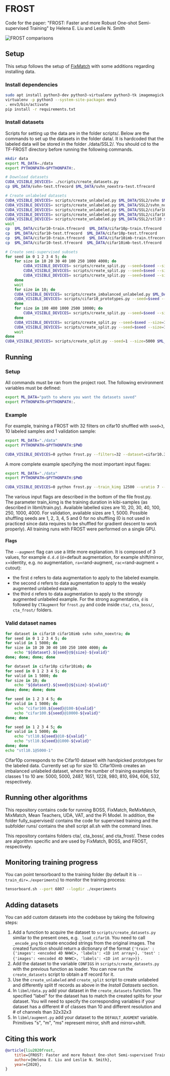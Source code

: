 # FROST

Code for the paper: "FROST: Faster and more Robust One-shot Semi-supervised Training" by Helena E. Liu and Leslie N. Smith

![FROST comparisons](images/teaser.png?raw=true "FROST comparisions")

## Setup

This setup follows the setup of [FixMatch](https://github.com/google-research/fixmatch) with some additions regarding installing data.


### Install dependencies

```bash
sudo apt install python3-dev python3-virtualenv python3-tk imagemagick
virtualenv -p python3 --system-site-packages env3
. env3/bin/activate
pip install -r requirements.txt
```

### Install datasets

Scripts for setting up the data are in the folder scripts/.  Below are the commands to set up the datasets in the folder data/.  It is hardcoded that the labeled data will be stored in the folder ./data/SSL2/.  You should cd to the TF-FROST directory before running the following commands.

```bash
mkdir data
export ML_DATA=./data
export PYTHONPATH=$PYTHONPATH:.

# Download datasets
CUDA_VISIBLE_DEVICES= ./scripts/create_datasets.py
cp $ML_DATA/svhn-test.tfrecord $ML_DATA/svhn_noextra-test.tfrecord

# Create unlabeled datasets
CUDA_VISIBLE_DEVICES= scripts/create_unlabeled.py $ML_DATA/SSL2/svhn $ML_DATA/svhn-train.tfrecord $ML_DATA/svhn-extra.tfrecord &
CUDA_VISIBLE_DEVICES= scripts/create_unlabeled.py $ML_DATA/SSL2/svhn_noextra $ML_DATA/svhn-train.tfrecord &
CUDA_VISIBLE_DEVICES= scripts/create_unlabeled.py $ML_DATA/SSL2/cifar10 $ML_DATA/cifar10-train.tfrecord &
CUDA_VISIBLE_DEVICES= scripts/create_unlabeled.py $ML_DATA/SSL2/cifar100 $ML_DATA/cifar100-train.tfrecord &
CUDA_VISIBLE_DEVICES= scripts/create_unlabeled.py $ML_DATA/SSL2/stl10 $ML_DATA/stl10-train.tfrecord $ML_DATA/stl10-unlabeled.tfrecord &
wait
cp  $ML_DATA/cifar10-train.tfrecord  $ML_DATA/cifar10p-train.tfrecord
cp  $ML_DATA/cifar10-test.tfrecord  $ML_DATA/cifar10p-test.tfrecord
cp  $ML_DATA/cifar10-train.tfrecord  $ML_DATA/cifar10imb-train.tfrecord
cp  $ML_DATA/cifar10-test.tfrecord  $ML_DATA/cifar10imb-test.tfrecord

# Create semi-supervised subsets
for seed in 0 1 2 3 4 5; do
    for size in 10 20 30 40 100 250 1000 4000; do
        CUDA_VISIBLE_DEVICES= scripts/create_split.py --seed=$seed --size=$size $ML_DATA/SSL2/svhn $ML_DATA/svhn-train.tfrecord $ML_DATA/svhn-extra.tfrecord &
        CUDA_VISIBLE_DEVICES= scripts/create_split.py --seed=$seed --size=$size $ML_DATA/SSL2/svhn_noextra $ML_DATA/svhn-train.tfrecord &
        CUDA_VISIBLE_DEVICES= scripts/create_split.py --seed=$seed --size=$size $ML_DATA/SSL2/cifar10 $ML_DATA/cifar10-train.tfrecord &
    done
    wait
    for size in 10; do
 	CUDA_VISIBLE_DEVICES= scripts/create_imbalanced_unlabeled.py $ML_DATA/SSL2/cifar10imb $ML_DATA/cifar10imb-train.tfrecord &
	CUDA_VISIBLE_DEVICES= scripts/cifar10_prototypes.py --seed=$seed --size=$size $ML_DATA/SSL2/cifar10p $ML_DATA/cifar10p-train.tfrecord &
    done
    for size in 100 400 1000 2500 10000; do
        CUDA_VISIBLE_DEVICES= scripts/create_split.py --seed=$seed --size=$size $ML_DATA/SSL2/cifar100 $ML_DATA/cifar100-train.tfrecord &
    done
    CUDA_VISIBLE_DEVICES= scripts/create_split.py --seed=$seed --size=10 $ML_DATA/SSL2/stl10 $ML_DATA/stl10-train.tfrecord $ML_DATA/stl10-unlabeled.tfrecord &
    CUDA_VISIBLE_DEVICES= scripts/create_split.py --seed=$seed --size=1000 $ML_DATA/SSL2/stl10 $ML_DATA/stl10-train.tfrecord $ML_DATA/stl10-unlabeled.tfrecord &
    wait
done
CUDA_VISIBLE_DEVICES= scripts/create_split.py --seed=1 --size=5000 $ML_DATA/SSL2/stl10 $ML_DATA/stl10-train.tfrecord $ML_DATA/stl10-unlabeled.tfrecord
```

## Running

### Setup

All commands must be ran from the project root. The following environment variables must be defined:
```bash
export ML_DATA="path to where you want the datasets saved"
export PYTHONPATH=$PYTHONPATH:.
```

### Example

For example, training a FROST with 32 filters on cifar10 shuffled with `seed=3`, 10 labeled samples and 1 validation sample:
```bash
export ML_DATA="./data"
export PYTHONPATH=$PYTHONPATH:$PWD

CUDA_VISIBLE_DEVICES=0 python frost.py --filters=32 --dataset=cifar10.3@10-1 --train_dir ./experiments/frost
```

A more complete example specifying the most important input flages:

```bash
export ML_DATA="./data"
export PYTHONPATH=$PYTHONPATH:$PWD

CUDA_VISIBLE_DEVICES=0 python frost.py --train_kimg 12500 --uratio 7 --clrratio 7 --confidence 0.95 --wd 5e-4 --wu 2 --wclr 0 --batch 32 --lr 0.03 --temperature 0.5 --arch resnet --filters 32 --scales 3 --repeat 4 --dataset=cifar10.3@10-1 --train_dir experiments/ROSS/frostcifar10.3@10-1resnetIter12550U7CL7C0.95WD5e-4WU2Wclr0BS32LR0.03M0.9T0.5Ad.d.dB0D0BF16SCH1CAug0_0 --augment d.d.d --mom 0.9 --boot_factor 16 --balance 0 --delT 0 --boot_schedule 1 --clrDataAug 0 
```

The various input flags are described in the bottom of the file frost.py.  
The parameter train_kimg is the training duration in kibi-samples (as described in libml/train.py).
Available labelled sizes are 10, 20, 30, 40, 100, 250, 1000, 4000.
For validation, available sizes are 1, 5000.
Possible shuffling seeds are 1, 2, 3, 4, 5 and 0 for no shuffling (0 is not used in practiced since data requires to be
shuffled for gradient descent to work properly).
All training runs with FROST were performed on a single GPU.


#### Flags

The `--augment` flag can use a little more explanation. It is composed of 3 values, for example `d.d.d`
(`d`=default augmentation, for example shift/mirror, `x`=identity, e.g. no augmentation, `ra`=rand-augment,
 `rac`=rand-augment + cutout):
- the first `d` refers to data augmentation to apply to the labeled example. 
- the second `d` refers to data augmentation to apply to the weakly augmented unlabeled example. 
- the third `d` refers to data augmentation to apply to the strongly augmented unlabeled example. For the strong
augmentation, `d` is followed by `CTAugment` for `frost.py` and code inside `cta/`, `cta_boss/`, `cta_frost/` folders.



### Valid dataset names
```bash
for dataset in cifar10 cifar10imb svhn svhn_noextra; do
for seed in 0 1 2 3 4 5; do
for valid in 1 5000; do
for size in 10 20 30 40 100 250 1000 4000; do
    echo "${dataset}.${seed}@${size}-${valid}"
done; done; done; done

for dataset in cifar10p cifar10imb; do
for seed in 0 1 2 3 4 5; do
for valid in 1 5000; do
for size in 10; do
    echo "${dataset}.${seed}@${size}-${valid}"
done; done; done; done

for seed in 1 2 3 4 5; do
for valid in 1 5000; do
    echo "cifar100.${seed}@100-${valid}"
    echo "cifar100.${seed}@10000-${valid}"
done; done

for seed in 1 2 3 4 5; do
for valid in 1 5000; do
    echo "stl10.${seed}@10-${valid}"
    echo "stl10.${seed}@1000-${valid}"
done; done
echo "stl10.1@5000-1"
```

Cifar10p corresponds to the Cifar10 dataset with handpicked prototypes for the labeled data.  Currently set up for size 10.
Cifar10imb creates an imbalanced unlabeled dataset, where the number of training examples for classes 1 to 10 are: 5000, 5000, 2487, 1651, 1228, 980, 810, 694, 606, 532, respectively. 

## Running other algorithms

This repository contains code for running BOSS, FixMatch, ReMixMatch, MixMatch, Mean Teachers, UDA, VAT, and the Pi Model.  In addition, the folder fully_supervised/ contains the code for supervised training and the subfolder runs/ contains the shell script all.sh with the command lines.

This repository contains folders cta/, cta_boss/, and cta_frost/.  These codes are algorithm specific and are used by FixMatch, BOSS, and FROST, respectively.


## Monitoring training progress

You can point tensorboard to the training folder (by default it is `--train_dir=./experiments`) to monitor the training
process:

```bash
tensorboard.sh --port 6007 --logdir ./experiments
```

## Adding datasets
You can add custom datasets into the codebase by taking the following steps:

1. Add a function to acquire the dataset to `scripts/create_datasets.py` similar to the present ones, e.g. `_load_cifar10`. 
You need to call `_encode_png` to create encoded strings from the original images.
The created function should return a dictionary of the format 
`{'train' : {'images': <encoded 4D NHWC>, 'labels': <1D int array>},
'test' : {'images': <encoded 4D NHWC>, 'labels': <1D int array>}}` .
2. Add the dataset to the variable `CONFIGS` in `scripts/create_datasets.py` with the previous function as loader. 
You can now run the `create_datasets` script to obtain a tf record for it.
3. Use the `create_unlabeled` and `create_split` script to create unlabeled and differently split tf records as above in the *Install Datasets* section.
4. In `libml/data.py` add your dataset in the `create_datasets` function. The specified "label" for the dataset has to match
the created splits for your dataset. You will need to specify the corresponding variables if your dataset 
has a different # of classes than 10 and different resolution and # of channels than 32x32x3
5. In `libml/augment.py` add your dataset to the `DEFAULT_AUGMENT` variable. Primitives "s", "m", "ms" represent mirror, shift and mirror+shift. 

## Citing this work

```bibtex
@article{liu2020frost,
    title={FROST: Faster and more Robust One-shot Semi-supervised Training},
    author={Helena E. Liu and Leslie N. Smith},
    year={2020},
}
```